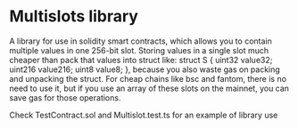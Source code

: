 # Multislots library

A library for use in solidity smart contracts, which allows you to contain multiple values in one 256-bit slot.
Storing values in a single slot much cheaper than pack that values into struct like:
struct S {
    uint32 value32;
    uint216 value216;
    uint8 value8;
}, because you also waste gas on packing and unpacking the struct.
For cheap chains like bsc and fantom, there is no need to use it, but if you use an array of these slots on the mainnet, you can save gas for those operations.

Check TestContract.sol and Multislot.test.ts for an example of library use
